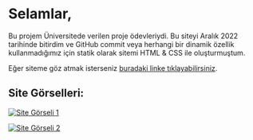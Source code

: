 # Selamlar,

Bu projem Üniversitede verilen proje ödevleriydi. Bu siteyi Aralık 2022 tarihinde bitirdim ve GitHub commit veya herhangi bir dinamik özellik kullanmadığımız için statik olarak sitemi HTML & CSS ile oluşturmuştum.

Eğer siteme göz atmak isterseniz [buradaki linke tıklayabilirsiniz](https://dashing-begonia-3b84b0.netlify.app/).

## Site Görselleri:

[![Site Görseli 1](https://i.hizliresim.com/q39201k.png)](https://hizliresim.com/q39201k.png)

[![Site Görseli 2](https://i.hizliresim.com/3nnl05q.jpg)](https://hizliresim.com/3nnl05q.jpg)
